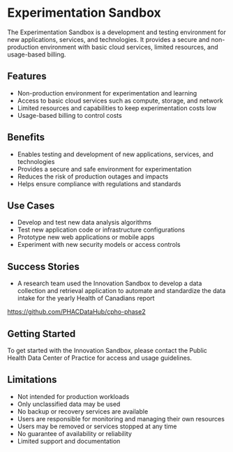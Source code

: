 # Experimentation Sandbox

The Experimentation Sandbox is a development and testing environment for new applications, services, and technologies. It provides a secure and non-production environment with basic cloud services, limited resources, and usage-based billing.

## Features

- Non-production environment for experimentation and learning
- Access to basic cloud services such as compute, storage, and network
- Limited resources and capabilities to keep experimentation costs low
- Usage-based billing to control costs

## Benefits

- Enables testing and development of new applications, services, and technologies
- Provides a secure and safe environment for experimentation
- Reduces the risk of production outages and impacts
- Helps ensure compliance with regulations and standards

## Use Cases

- Develop and test new data analysis algorithms
- Test new application code or infrastructure configurations
- Prototype new web applications or mobile apps
- Experiment with new security models or access controls

## Success Stories

- A research team used the Innovation Sandbox to develop a data collection and retrieval application to automate and standardize the data intake for the yearly Health of Canadians report 

https://github.com/PHACDataHub/cpho-phase2

## Getting Started

To get started with the Innovation Sandbox, please contact the Public Health Data Center of Practice for access and usage guidelines.

## Limitations

- Not intended for production workloads
- Only unclassified data may be used
- No backup or recovery services are available
- Users are responsible for monitoring and managing their own resources
- Users may be removed or services stopped at any time
- No guarantee of availability or reliability
- Limited support and documentation
